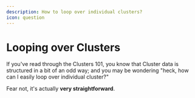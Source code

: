 ```yaml
---
description: How to loop over individual clusters?
icon: question
---
```


# Looping over Clusters

If you've read through the Clusters 101, you know that Cluster data is structured in a bit of an odd way; and you may be wondering "heck, how can I easily loop over individual cluster?"

Fear not, it's actually **very straightforward**.
